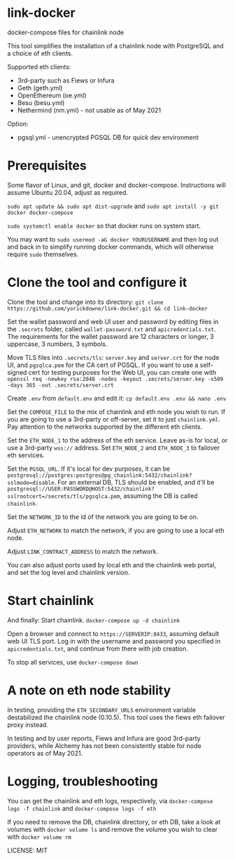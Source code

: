 # link-docker

docker-compose files for chainlink node

This tool simplifies the installation of a chainlink node with PostgreSQL and
a choice of eth clients.

Supported eth clients:
* 3rd-party such as Fiews or Infura
* Geth (geth.yml) 
* OpenEthereum (oe.yml)
* Besu (besu.yml)
* Nethermind (nm.yml) - not usable as of May 2021

Option:
* pgsql.yml - unencrypted PGSQL DB for quick dev environment

# Prerequisites

Some flavor of Linux, and git, docker and docker-compose. Instructions will assume Ubuntu 20.04, adjust as required.

`sudo apt update && sudo apt dist-upgrade` and `sudo apt install -y git docker docker-compose`

`sudo systemctl enable docker` so that docker runs on system start.

You may want to `sudo usermod -aG docker YOURUSERNAME` and then log out and back in to simplify running docker commands,
which will otherwise require `sudo` themselves.

# Clone the tool and configure it

Clone the tool and change into its directory:
`git clone https://github.com/yorickdowne/link-docker.git && cd link-docker`

Set the wallet password and web UI user and password by editing files in the `.secrets` folder, called `wallet-password.txt`
and `apicredentials.txt`. The requirements for the wallet password are 12 characters or longer, 3 uppercase, 3 numbers, 3 symbols.

Move TLS files into `.secrets/tls`: `server.key` and `server.crt` for the node UI, and `pgsqlca.pem` for the CA cert of PGSQL.
If you want to use a self-signed cert for testing purposes for the Web UI, you can create one with `openssl req -newkey rsa:2048 -nodes -keyout .secrets/server.key -x509 -days 365 -out .secrets/server.crt`

Create `.env` from `default.env` and edit it:
`cp default.env .env && nano .env`

Set the `COMPOSE_FILE` to the mix of chainlink and eth node you wish to run. If you are going to use a 3rd-party or off-server, set it
to just `chainlink.yml`. Pay attention to the networks supported by the different eth clients.

Set the `ETH_NODE_1` to the address of the eth service. Leave as-is for local, or use a 3rd-party `wss://` address.
Set `ETH_NODE_2` and `ETH_NODE_3` to failover eth services.

Set the `PGSQL_URL`. If it's local for dev purposes, it can be `postgresql://postgres:postgres@pg_chainlink:5432/chainlink?sslmode=disable`. For an external
DB, TLS should be enabled, and it'll be `postgresql://USER:PASSWORD@HOST:5432/chainlink?sslrootcert=/secrets/tls/pgsqlca.pem`, assuming the DB is called `chainlink`.

Set the `NETWORK_ID` to the id of the network you are going to be on.

Adjust `ETH_NETWORK` to match the network, if you are going to use a local eth node.

Adjust `LINK_CONTRACT_ADDRESS` to match the network.

You can also adjust ports used by local eth and the chainlink web portal, and set the log level and chainlink version.


# Start chainlink

And finally: Start chainlink. `docker-compose up -d chainlink`

Open a browser and connect to `https://SERVERIP:8433`, assuming default web UI TLS port. Log in with the username and password
you specified in `apicredentials.txt`, and continue from there with job creation.

To stop all services, use `docker-compose down`

# A note on eth node stability

In testing, providing the `ETH_SECONDARY_URLS` environment variable destabilized the chainlink node (0.10.5). This tool
uses the fiews eth failover proxy instead.

In testing and by user reports, Fiews and Infura are good 3rd-party providers, while Alchemy has not been consistently stable
for node operators as of May 2021.

# Logging, troubleshooting

You can get the chainlink and eth logs, respectively, via `docker-compose logs -f chainlink` and `docker-compose logs -f eth`

If you need to remove the DB, chainlink directory, or eth DB, take a look at volumes with `docker volume ls` and remove
the volume you wish to clear with `docker volume rm`

LICENSE: MIT
